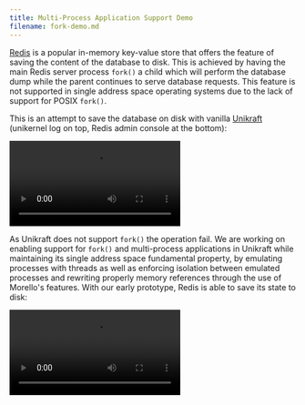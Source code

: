 ```yaml
---
title: Multi-Process Application Support Demo
filename: fork-demo.md
--- 
```


[Redis](https://valkey.io/) is a popular in-memory key-value store that offers the feature of saving the content of the database to disk.
This is achieved by having the main Redis server process `fork()` a child which will perform the database dump while the parent continues to serve database requests.
This feature is not supported in single address space operating systems due to the lack of support for POSIX `fork()`.

This is an attempt to save the database on disk with vanilla [Unikraft](https://unikraft.org/) (unikernel log on top, Redis admin console at the bottom):

<video src="assets/fork-demo/no-fork.mov" controls="controls" style="max-width: 900px;">
</video>

As Unikraft does not support `fork()` the operation fail.
We are working on enabling support for `fork()` and multi-process applications in Unikraft while maintaining its single address space fundamental property, by emulating processes with threads as well as enforcing isolation between emulated processes and rewriting properly memory references through the use of Morello's features.
With our early prototype, Redis is able to save its state to disk:

<video src="assets/fork-demo/with-fork.mov" controls="controls" style="max-width: 900px;">
</video>